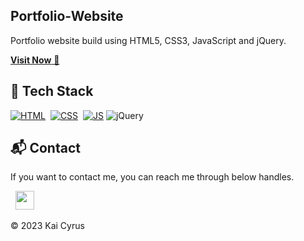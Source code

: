 ## Portfolio-Website
Portfolio website build using HTML5, CSS3, JavaScript and jQuery.

<a href="https://sanglm2207.github.io/" target="_blank">**Visit Now** 🚀</a>


## 📌 Tech Stack
[![HTML](https://img.shields.io/badge/html5%20-%23E34F26.svg?&style=for-the-badge&logo=html5&logoColor=white)](https://github.com/sanglm2207/sanglm2207.github.io/search?l=html)&nbsp;
[![CSS](https://img.shields.io/badge/css3%20-%231572B6.svg?&style=for-the-badge&logo=css3&logoColor=white)](https://github.com/sanglm2207/sanglm2207.github.io/search?l=css)&nbsp;
[![JS](https://img.shields.io/badge/javascript%20-%23323330.svg?&style=for-the-badge&logo=javascript&logoColor=%23F7DF1E)](https://github.com/sanglm2207/sanglm2207.github.io/search?l=javascript)
<img alt="jQuery" src="https://img.shields.io/badge/jquery-%230769AD.svg?style=for-the-badge&logo=jquery&logoColor=white"/>

<h2>📬 Contact</h2>


If you want to contact me, you can reach me through below handles.

&nbsp;&nbsp;<a href="https://www.linkedin.com/in/kai-cyrus-8a5711171/"><img src="https://www.felberpr.com/wp-content/uploads/linkedin-logo.png" width="30"></img></a>

© 2023 Kai Cyrus
